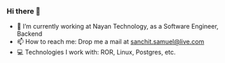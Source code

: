 ### Hi there 👋

- 🔭 I’m currently working at Nayan Technology, as a Software Engineer, Backend
- 📫 How to reach me: Drop me a mail at sanchit.samuel@live.com
- :computer: Technologies I work with: ROR, Linux, Postgres, etc.

<!--
**sanchitsamuel/sanchitsamuel** is a ✨ _special_ ✨ repository because its `README.md` (this file) appears on your GitHub profile.

Here are some ideas to get you started:

- 🔭 I’m currently working on ...
- 🌱 I’m currently learning ...
- 👯 I’m looking to collaborate on ...
- 🤔 I’m looking for help with ...
- 💬 Ask me about ...
- 📫 How to reach me: ...
- 😄 Pronouns: ...
- ⚡ Fun fact: ...
-->
